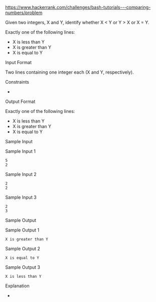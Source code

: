 https://www.hackerrank.com/challenges/bash-tutorials---comparing-numbers/problem

Given two integers, X and Y, identify whether X < Y or Y > X or X = Y.

Exactly one of the following lines:
- X is less than Y
- X is greater than Y
- X is equal to Y

Input Format

Two lines containing one integer each (X and Y, respectively).

Constraints

-

Output Format

Exactly one of the following lines:
- X is less than Y
- X is greater than Y
- X is equal to Y

Sample Input

Sample Input 1
```
5  
2  
```
Sample Input 2
```
2
2  
```
Sample Input 3
```
2
3  
```
Sample Output

Sample Output 1
```
X is greater than Y  
```
Sample Output 2
```
X is equal to Y   
```
Sample Output 3
```
X is less than Y  
```
Explanation

-